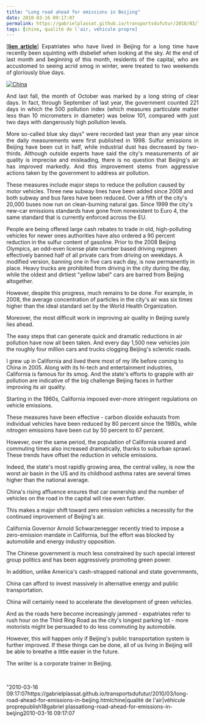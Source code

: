 ```yaml
---
title: "Long road ahead for emissions in Beijing"
date: 2010-03-16 09:17:07
permalink: https://gabrielplassat.github.io/transportsdufutur/2010/03/long-road-ahead-for-emissions-in-beijing.html
tags: [chine, qualité de l'air, véhicule propre]
---
```


<p style="text-align: justify">[<strong><span style="text-decoration: underline"><a href="http://www.chinadaily.com.cn/life/2010-03/15/content_9590194.htm" target="_blank">lien article</a></span></strong>] Expatriates who have lived in Beijing for a long time have recently been squinting with disbelief when looking at the sky. At the end of last month and beginning of this month, residents of the capital, who are accustomed to seeing acrid smog in winter, were treated to two weekends of gloriously blue days. </p> <p style="text-align: justify"><a href="https://gabrielplassat.github.io/transportsdufutur/wp-content/uploads/sites/6/old/6a0120a66d2ad4970b0120a94039f2970b-pi.jpg" rel="lightbox"><img alt="China" border="0" class="asset asset-image at-xid-6a0120a66d2ad4970b0120a94039f2970b " src="/wp-content/uploads/sites/6/old/6a0120a66d2ad4970b0120a94039f2970b-320pi.jpg" title="China" /></a> <br /> </p>  <!--more-->  <p style="text-align: justify">And last fall, the month of October was marked by a long string of clear days. In fact, through September of last year, the government counted 221 days in which the 500 pollution index (which measures particulate matter less than 10 micrometers in diameter) was below 101, compared with just two days with dangerously high pollution levels. </p> <p style="text-align: justify">More so-called blue sky days" were recorded last year than any year since the daily measurements were first published in 1998. Sulfur emissions in Beijing have been cut in half, while industrial dust has decreased by two-thirds. Although outside experts have said the city's measurements of air quality is imprecise and misleading, there is no question that Beijing's air has improved markedly. And this improvement stems from aggressive actions taken by the government to address air pollution. </p> <p style=""text-align: justify"">These measures include major steps to reduce the pollution caused by motor vehicles. Three new subway lines have been added since 2008 and both subway and bus fares have been reduced. Over a fifth of the city's 20,000 buses now run on clean-burning natural gas. Since 1999 the city's new-car emissions standards have gone from nonexistent to Euro 4, the same standard that is currently enforced across the EU. </p> <p style=""text-align: justify"">People are being offered large cash rebates to trade in old, high-polluting vehicles for newer ones authorities have also ordered a 90 percent reduction in the sulfur content of gasoline. Prior to the 2008 Beijing Olympics, an odd-even license plate number based driving regimen effectively banned half of all private cars from driving on weekdays. A modified version, banning one in five cars each day, is now permanently in place. Heavy trucks are prohibited from driving in the city during the day, while the oldest and dirtiest "yellow label" cars are barred from Beijing altogether. </p> <p style=""text-align: justify"">However, despite this progress, much remains to be done. For example, in 2008, the average concentration of particles in the city's air was six times higher than the ideal standard set by the World Health Organization. </p> <p style=""text-align: justify"">Moreover, the most difficult work in improving air quality in Beijing surely lies ahead. </p> <p style=""text-align: justify"">The easy steps that can generate quick and dramatic reductions in air pollution have now all been taken. And every day 1,500 new vehicles join the roughly four million cars and trucks clogging Beijing's sclerotic roads. </p> <p style=""text-align: justify"">I grew up in California and lived there most of my life before coming to China in 2005. Along with its hi-tech and entertainment industries, California is famous for its smog. And the state's efforts to grapple with air pollution are indicative of the big challenge Beijing faces in further improving its air quality. </p> <p style=""text-align: justify"">Starting in the 1960s, California imposed ever-more stringent regulations on vehicle emissions. </p> <p style=""text-align: justify"">These measures have been effective - carbon dioxide exhausts from individual vehicles have been reduced by 80 percent since the 1980s, while nitrogen emissions have been cut by 50 percent to 67 percent. </p> <p style=""text-align: justify"">However, over the same period, the population of California soared and commuting times also increased dramatically, thanks to suburban sprawl. These trends have offset the reduction in vehicle emissions. </p> <p style=""text-align: justify"">Indeed, the state's most rapidly growing area, the central valley, is now the worst air basin in the US and its childhood asthma rates are several times higher than the national average. </p> <p style=""text-align: justify"">China's rising affluence ensures that car ownership and the number of vehicles on the road in the capital will rise even further. </p> <p style=""text-align: justify"">This makes a major shift toward zero emission vehicles a necessity for the continued improvement of Beijing's air. </p> <p style=""text-align: justify"">California Governor Arnold Schwarzenegger recently tried to impose a zero-emission mandate in California, but the effort was blocked by automobile and energy industry opposition. </p> <p style=""text-align: justify"">The Chinese government is much less constrained by such special interest group politics and has been aggressively promoting green power. </p> <p style=""text-align: justify"">In addition, unlike America's cash-strapped national and state governments, </p> <p style=""text-align: justify"">China can afford to invest massively in alternative energy and public transportation. </p> <p style=""text-align: justify"">China will certainly need to accelerate the development of green vehicles. </p> <p style=""text-align: justify"">And as the roads here become increasingly jammed - expatriates refer to rush hour on the Third Ring Road as the city's longest parking lot - more motorists might be persuaded to do less commuting by automobile. </p> <p style=""text-align: justify"">However, this will happen only if Beijing's public transportation system is further improved. If these things can be done, all of us living in Beijing will be able to breathe a little easier in the future. </p> <p style=""text-align: justify"">The writer is a corporate trainer in Beijing. </p> <p> </p>"2010-03-16 09:17:07https://gabrielplassat.github.io/transportsdufutur/2010/03/long-road-ahead-for-emissions-in-beijing.htmlchine|qualité de l'air|véhicule proprepublish18gabriel plassatlong-road-ahead-for-emissions-in-beijing2010-03-16 09:17:07
